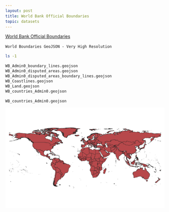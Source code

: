 ```yaml
---
layout: post
title: World Bank Official Boundaries
topic: datasets
---
```


[World Bank Official Boundaries](https://datacatalog.worldbank.org/search/dataset/0038272/World-Bank-Official-Boundaries)

`World Boundaries GeoJSON - Very High Resolution`

```bash
ls -1
```

```
WB_Admin0_boundary_lines.geojson
WB_Admin0_disputed_areas.geojson
WB_Admin0_disputed_areas_boundary_lines.geojson
WB_Coastlines.geojson
WB_Land.geojson
WB_countries_Admin0.geojson
```

`WB_countries_Admin0.geojson`

![World Bank Official Boundaries WB_countries_Admin0.geojson](/images/WorldBank/WB_countries_Admin0.png)